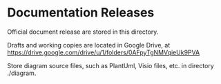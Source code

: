 # Documentation Releases

Official document release are stored in this directory.

Drafts and working copies are located in Google Drive, at https://drive.google.com/drive/u/1/folders/0AFpyTgNMVqieUk9PVA

Store diagram source files, such as PlantUml, Visio files, etc. in directory ./diagram.